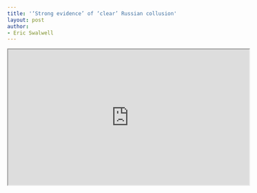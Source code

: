 ```yaml
---
title: '‘Strong evidence’ of ‘clear’ Russian collusion'
layout: post
author:
- Eric Swalwell
---
```


<iframe width="560" height="315" src="https://www.youtube.com/embed/-8na9zJZV-M" title="YouTube video player"></iframe>
